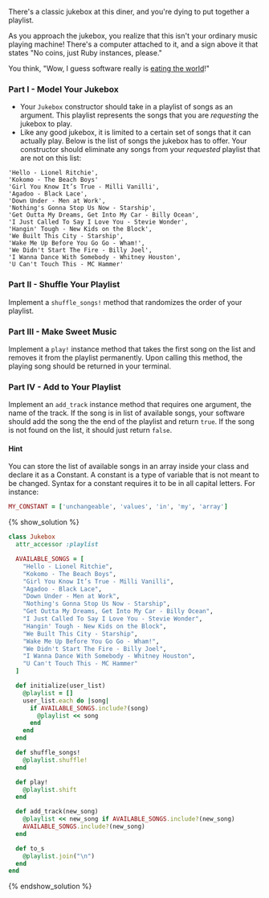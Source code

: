 There's a classic jukebox at this diner, and you're dying to put together a
playlist.

As you approach the jukebox, you realize that this isn't your ordinary music playing machine!
There's a computer attached to it, and a sign above it that states "No coins,
just Ruby instances, please."

You think, "Wow, I guess software really is [eating the
world][eating-the-world]!"

### Part I - Model Your Jukebox

* Your `Jukebox` constructor should take in a playlist of songs as an argument. This playlist
represents the songs that you are _requesting_ the jukebox to play.
* Like any good jukebox,
it is limited to a certain set of songs that it can actually play. Below is the
list of songs the jukebox has to offer. Your constructor should eliminate any
songs from your _requested_ playlist that are not on this list:

```no-highlight
'Hello - Lionel Ritchie',
'Kokomo - The Beach Boys'
'Girl You Know It’s True - Milli Vanilli',
'Agadoo - Black Lace',
'Down Under - Men at Work',
'Nothing's Gonna Stop Us Now - Starship',
'Get Outta My Dreams, Get Into My Car - Billy Ocean',
'I Just Called To Say I Love You - Stevie Wonder',
'Hangin' Tough - New Kids on the Block',
'We Built This City - Starship',
'Wake Me Up Before You Go Go - Wham!',
'We Didn't Start The Fire - Billy Joel',
'I Wanna Dance With Somebody - Whitney Houston',
'U Can't Touch This - MC Hammer'
```

### Part II - Shuffle Your Playlist

Implement a `shuffle_songs!` method that randomizes the order of your playlist.

### Part III - Make Sweet Music

Implement a `play!` instance method that takes the first song on the list and removes it
from the playlist permanently. Upon calling this method, the playing song should be returned in your terminal.

### Part IV - Add to Your Playlist

Implement an `add_track` instance method that requires one argument, the name of
the track. If the song is in list of available songs, your software should add
the song the the end of the playlist and return `true`. If the song is not found on
the list, it should just return `false`.

[eating-the-world]: http://www.wsj.com/articles/SB10001424053111903480904576512250915629460

#### Hint
You can store the list of available songs in an array inside your class and declare it as a Constant.  A constant is a type of variable that is not meant to be changed.  Syntax for a constant requires it to be in all capital letters.  For instance:

```ruby
MY_CONSTANT = ['unchangeable', 'values', 'in', 'my', 'array']
```

{% show_solution %}
```ruby
class Jukebox
  attr_accessor :playlist

  AVAILABLE_SONGS = [
    "Hello - Lionel Ritchie",
    "Kokomo - The Beach Boys",
    "Girl You Know It’s True - Milli Vanilli",
    "Agadoo - Black Lace",
    "Down Under - Men at Work",
    "Nothing's Gonna Stop Us Now - Starship",
    "Get Outta My Dreams, Get Into My Car - Billy Ocean",
    "I Just Called To Say I Love You - Stevie Wonder",
    "Hangin' Tough - New Kids on the Block",
    "We Built This City - Starship",
    "Wake Me Up Before You Go Go - Wham!",
    "We Didn't Start The Fire - Billy Joel",
    "I Wanna Dance With Somebody - Whitney Houston",
    "U Can't Touch This - MC Hammer"
  ]

  def initialize(user_list)
    @playlist = []
    user_list.each do |song|
      if AVAILABLE_SONGS.include?(song)
        @playlist << song
      end
    end
  end

  def shuffle_songs!
    @playlist.shuffle!
  end

  def play!
    @playlist.shift
  end

  def add_track(new_song)
    @playlist << new_song if AVAILABLE_SONGS.include?(new_song)
    AVAILABLE_SONGS.include?(new_song)
  end

  def to_s
    @playlist.join("\n")
  end
end
```
{% endshow_solution %}
